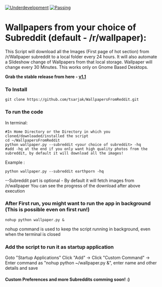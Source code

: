 [![Underdevelopment](https://img.shields.io/badge/Build-UnderDevelopment-red.svg)](https://raw.githubusercontent.com/hyperium/hyper/master/LICENSE)  [![Passing](https://img.shields.io/circleci/project/github/RedSparr0w/node-csgo-parser/master.svg)](https://raw.githubusercontent.com/hyperium/hyper/master/LICENSE)

# Wallpapers from your choice of Subreddit (default - /r/wallpaper):

This Script will download all the Images (First page of hot section) from /r/Wallpaper subreddit to a local folder every 24 hours.
It will also automate a Slideshow change of Wallpapers from that local storage. Wallpaper will change every 30 Minutes.
This works only on Gnome Based Desktops.

**Grab the stable release from here - [v1.1](https://github.com/tsarjak/WallpapersFromReddit/tree/v1.1)**

### To Install
```shell
git clone https://github.com/tsarjak/WallpapersFromReddit.git
```


### To run the code
In terminal:
```shell
#In Home Directory or the Directory in which you cloned/downloaded/installed the script
cd ~/WallpapersFromReddit
python wallpaper.py --subreddit <your choice of subreddit> -hq
#add -hq at the end if you only want high quality photos from the subreddit, by default it will download all the images!
```
Example : 
```shell
python wallpaper.py --subreddit earthporn -hq
```
--Subreddit part is optional - By default it will fetch images from /r/wallpaper
You can see the progress of the download after above execution

### After First run, you might want to run the app in background (This is possible even on first run!)

```shell
nohup python wallpaper.py &
```
nohup command is used to keep the script running in background, even when the terminal is closed

### Add the script to run it as startup application

Goto "Startup Applications"
Click "Add" -> Click "Custom Command" -> Enter command as "nohup python ~/wallpaper.py &", enter name and other details and save


#### Custom Preferences and more Subreddits comming soon! :)

